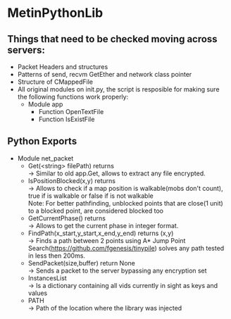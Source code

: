 # MetinPythonLib

## Things that need to be checked moving across servers:

- Packet Headers and structures
- Patterns of send, recvm GetEther and network class pointer
- Structure of CMappedFile
- All original modules on init.py, the script is resposible for making sure the following functions work properly:
  - Module app
    - Function OpenTextFile
    - Function IsExistFile


## Python Exports
- Module net_packet
  - Get(\<string\> filePath) returns <bytearray><br>
    -> Similar to old app.Get, allows to extract any file encrypted.
  - IsPositionBlocked(<int>x,<int>y) returns <boolean><br>
    -> Allows to check if a map position is walkable(mobs don't count), true if is walkable or false if is not walkable<br>
    Note: For better pathfinding, unblocked points that are close(1 unit) to a blocked point, are considered blocked too<br>
  - GetCurrentPhase() returns <int><br>
    -> Allows to get the current phase in integer format.<br>
  - FindPath(<int>x_start,<int>y_start,<int>x_end,<int>y_end) returns <tuple>(x,y)<br>
    -> Finds a path between 2 points using A* Jump Point Search(https://github.com/fgenesis/tinypile) solves any path tested in less then 200ms.<br>
  - SendPacket(<int>size,<bytearray>buffer) return None<br>
    -> Sends a packet to the server bypassing any encryption set<br>
  - <dict>InstancesList<br>
    -> Is a dictionary containing all vids currently in sight as keys and values<br>
  - <string>PATH<br>
    -> Path of the location where the library was injected<br>


